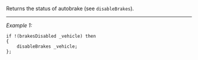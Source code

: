 Returns the status of autobrake (see `disableBrakes`).


---
*Example 1:*
```sqf
if !(brakesDisabled _vehicle) then
{
	disableBrakes _vehicle;
};
```
